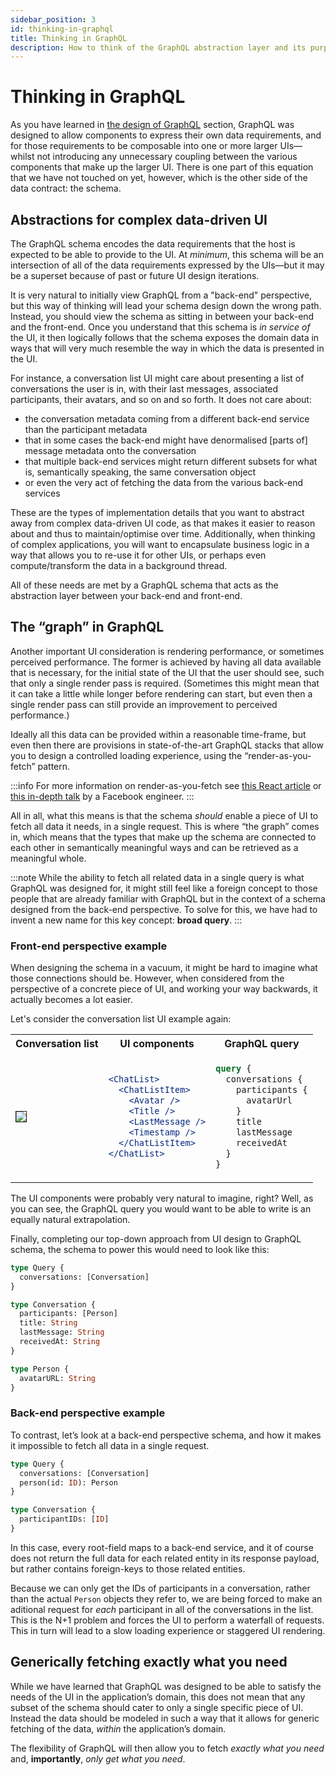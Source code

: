 ```yaml
---
sidebar_position: 3
id: thinking-in-graphql
title: Thinking in GraphQL
description: How to think of the GraphQL abstraction layer and its purpose.
---
```


# Thinking in GraphQL

As you have learned in [the design of GraphQL](./the-design-of-graphql.md) section, GraphQL was designed to allow components to express their own data requirements, and for those requirements to be composable into one or more larger UIs—whilst not introducing any unnecessary coupling between the various components that make up the larger UI. There is one part of this equation that we have not touched on yet, however, which is the other side of the data contract: the schema.

## Abstractions for complex data-driven UI

The GraphQL schema encodes the data requirements that the host is expected to be able to provide to the UI. At _minimum_, this schema will be an intersection of all of the data requirements expressed by the UIs—but it may be a superset because of past or future UI design iterations.

It is very natural to initially view GraphQL from a "back-end" perspective, but this way of thinking will lead your schema design down the wrong path. Instead, you should view the schema as sitting in between your back-end and the front-end. Once you understand that this schema is _in service of_ the UI, it then logically follows that the schema exposes the domain data in ways that will very much resemble the way in which the data is presented in the UI.

For instance, a conversation list UI might care about presenting a list of conversations the user is in, with their last messages, associated participants, their avatars, and so on and so forth. It does not care about:

- the conversation metadata coming from a different back-end service than the participant metadata
- that in some cases the back-end might have denormalised [parts of] message metadata onto the conversation
- that multiple back-end services might return different subsets for what is, semantically speaking, the same conversation object
- or even the very act of fetching the data from the various back-end services

These are the types of implementation details that you want to abstract away from complex data-driven UI code, as that makes it easier to reason about and thus to maintain/optimise over time. Additionally, when thinking of complex applications, you will want to encapsulate business logic in a way that allows you to re-use it for other UIs, or perhaps even compute/transform the data in a background thread.

All of these needs are met by a GraphQL schema that acts as the abstraction layer between your back-end and front-end.

## The “graph” in GraphQL

Another important UI consideration is rendering performance, or sometimes perceived performance. The former is achieved by having all data available that is necessary, for the initial state of the UI that the user should see, such that only a single render pass is required. (Sometimes this might mean that it can take a little while longer before rendering can start, but even then a single render pass can still provide an improvement to perceived performance.)

Ideally all this data can be provided within a reasonable time-frame, but even then there are provisions in state-of-the-art GraphQL stacks that allow you to design a controlled loading experience, using the “render-as-you-fetch” pattern.

:::info
For more information on render-as-you-fetch see [this React article](https://17.reactjs.org/docs/concurrent-mode-suspense.html#traditional-approaches-vs-suspense) or [this in-depth talk](https://www.youtube.com/watch?v=Tl0S7QkxFE4) by a Facebook engineer.
:::

All in all, what this means is that the schema _should_ enable a piece of UI to fetch all data it needs, in a single request. This is where “the graph” comes in, which means that the types that make up the schema are connected to each other in semantically meaningful ways and can be retrieved as a meaningful whole.

:::note
While the ability to fetch all related data in a single query is what GraphQL was designed for, it might still feel like a foreign concept to those people that are already familiar with GraphQL but in the context of a schema designed from the back-end perspective.
To solve for this, we have had to invent a new name for this key concept: **broad query**.
:::

### Front-end perspective example

When designing the schema in a vacuum, it might be hard to imagine what those connections should be. However, when considered from the perspective of a concrete piece of UI, and working your way backwards, it actually becomes a lot easier.

Let's consider the conversation list UI example again:

<table>
<tr>
<th>Conversation list</th>
<th>UI components</th>
<th>GraphQL query</th>
</tr>
<tr>
<td>
<img src={require("./images/SmallChatList.png").default} border="1" />
</td>
<td>

```jsx
<ChatList>
  <ChatListItem>
    <Avatar />
    <Title />
    <LastMessage />
    <Timestamp />
  </ChatListItem>
</ChatList>
```

</td>
<td>

```graphql
query {
  conversations {
    participants {
      avatarUrl
    }
    title
    lastMessage
    receivedAt
  }
}
```

</td>
</tr>
</table>

The UI components were probably very natural to imagine, right? Well, as you can see, the GraphQL query you would want to be able to write is an equally natural extrapolation.

Finally, completing our top-down approach from UI design to GraphQL schema, the schema to power this would need to look like this:

```graphql
type Query {
  conversations: [Conversation]
}

type Conversation {
  participants: [Person]
  title: String
  lastMessage: String
  receivedAt: String
}

type Person {
  avatarURL: String
}
```

### Back-end perspective example

To contrast, let’s look at a back-end perspective schema, and how it makes it impossible to fetch all data in a single request.

```graphql
type Query {
  conversations: [Conversation]
  person(id: ID): Person
}

type Conversation {
  participantIDs: [ID]
}
```

In this case, every root-field maps to a back-end service, and it of course does not return the full data for each related entity in its response payload, but rather contains foreign-keys to those related entities.

Because we can only get the IDs of participants in a conversation, rather than the actual `Person` objects they refer to, we are being forced to make an aditional request for _each_ participant in all of the conversations in the list. This is the N+1 problem and forces the UI to perform a waterfall of requests. This in turn will lead to a slow loading experience or staggered UI rendering.

## Generically fetching exactly what you need

While we have learned that GraphQL was designed to be able to satisfy the needs of the UI in the application’s domain, this does not mean that any subset of the schema should cater to only a single specific piece of UI. Instead the data should be modeled in such a way that it allows for generic fetching of the data, _within_ the application’s domain.

The flexibility of GraphQL will then allow you to fetch _exactly what you need_ and, **importantly**, _only get what you need_.
